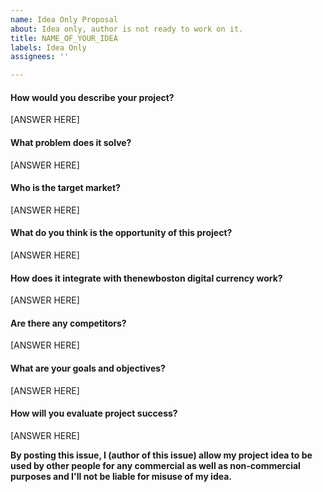 ```yaml
---
name: Idea Only Proposal
about: Idea only, author is not ready to work on it.
title: NAME_OF_YOUR_IDEA
labels: Idea Only
assignees: ''

---
```


#### How would you describe your project?
[ANSWER HERE]

#### What problem does it solve?
[ANSWER HERE]

#### Who is the target market?
[ANSWER HERE]

#### What do you think is the opportunity of this project?
[ANSWER HERE]

#### How does it integrate with thenewboston digital currency work?
[ANSWER HERE]

#### Are there any competitors?
[ANSWER HERE]

#### What are your goals and objectives?
[ANSWER HERE]

#### How will you evaluate project success?
[ANSWER HERE]


**By posting this issue, I (author of this issue) allow my project idea to be used by other people for any commercial as well as non-commercial purposes and I'll not be liable for misuse of my idea.**
